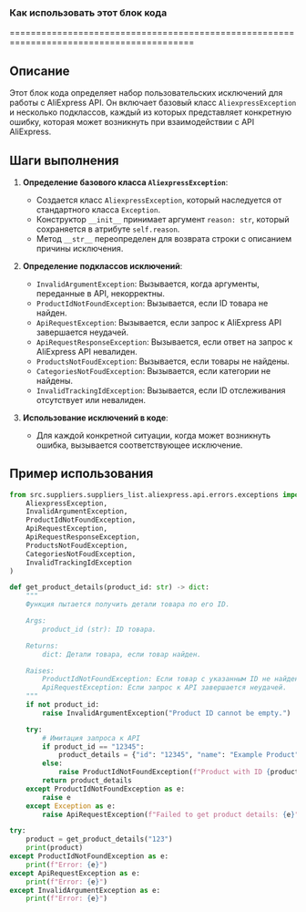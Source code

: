 ### **Как использовать этот блок кода**

=========================================================================================

Описание
-------------------------
Этот блок кода определяет набор пользовательских исключений для работы с AliExpress API.
Он включает базовый класс `AliexpressException` и несколько подклассов, каждый из которых представляет конкретную ошибку,
которая может возникнуть при взаимодействии с API AliExpress.

Шаги выполнения
-------------------------
1. **Определение базового класса `AliexpressException`**:
   - Создается класс `AliexpressException`, который наследуется от стандартного класса `Exception`.
   - Конструктор `__init__` принимает аргумент `reason: str`, который сохраняется в атрибуте `self.reason`.
   - Метод `__str__` переопределен для возврата строки с описанием причины исключения.

2. **Определение подклассов исключений**:
   - `InvalidArgumentException`: Вызывается, когда аргументы, переданные в API, некорректны.
   - `ProductIdNotFoundException`: Вызывается, если ID товара не найден.
   - `ApiRequestException`: Вызывается, если запрос к AliExpress API завершается неудачей.
   - `ApiRequestResponseException`: Вызывается, если ответ на запрос к AliExpress API невалиден.
   - `ProductsNotFoudException`: Вызывается, если товары не найдены.
   - `CategoriesNotFoudException`: Вызывается, если категории не найдены.
   - `InvalidTrackingIdException`: Вызывается, если ID отслеживания отсутствует или невалиден.

3. **Использование исключений в коде**:
   - Для каждой конкретной ситуации, когда может возникнуть ошибка, вызывается соответствующее исключение.

Пример использования
-------------------------

```python
from src.suppliers.suppliers_list.aliexpress.api.errors.exceptions import (
    AliexpressException,
    InvalidArgumentException,
    ProductIdNotFoundException,
    ApiRequestException,
    ApiRequestResponseException,
    ProductsNotFoudException,
    CategoriesNotFoudException,
    InvalidTrackingIdException
)

def get_product_details(product_id: str) -> dict:
    """
    Функция пытается получить детали товара по его ID.

    Args:
        product_id (str): ID товара.

    Returns:
        dict: Детали товара, если товар найден.

    Raises:
        ProductIdNotFoundException: Если товар с указанным ID не найден.
        ApiRequestException: Если запрос к API завершается неудачей.
    """
    if not product_id:
        raise InvalidArgumentException("Product ID cannot be empty.")

    try:
        # Имитация запроса к API
        if product_id == "12345":
            product_details = {"id": "12345", "name": "Example Product"}
        else:
            raise ProductIdNotFoundException(f"Product with ID {product_id} not found.")
        return product_details
    except ProductIdNotFoundException as e:
        raise e
    except Exception as e:
        raise ApiRequestException(f"Failed to get product details: {e}")

try:
    product = get_product_details("123")
    print(product)
except ProductIdNotFoundException as e:
    print(f"Error: {e}")
except ApiRequestException as e:
    print(f"Error: {e}")
except InvalidArgumentException as e:
    print(f"Error: {e}")
```